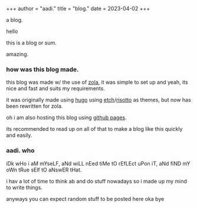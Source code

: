 +++
author = "aadi."
title = "blog."
date = 2023-04-02 
+++

a blog. 
<!-- more -->

hello

this is a blog or sum.

amazing. 

### how was this blog made.

this blog was made w/ the use of [zola](https://www.getzola.org/), it was simple to set up and yeah, its nice and fast and suits my requirements. 

it was originally made using [hugo](https://gohugo.io/) using [etch](https://github.com/LukasJoswiak/etch/)/[risotto](https://github.com/joeroe/risotto) as themes, but now has been rewritten for zola.

oh i am also hosting this blog using [github pages](https://pages.github.com/). 

its recommended to read up on all of that to make a blog like this quickly and easily.

### aadi. who
iDk wHo i aM mYseLF, aNd wiLL nEed tiMe tO rEfLEct uPon iT, aNd fiND mY oWn tRue sElf tO aNswER tHat.

i hav a lot of time to think ab and do stuff nowadays so i made up my mind to write things.

anyways you can expect random stuff to be posted here oka bye